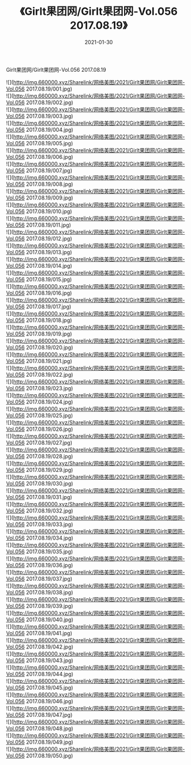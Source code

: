 ﻿---
layout: post
title:  《Girlt果团网/Girlt果团网-Vol.056 2017.08.19》
date:   2021-01-30
img: http://img.660000.xyz/Sharelink/网络美图/2021/Girlt果团网/Girlt果团网-Vol.056 2017.08.19/000.jpg
categories: [美女, 清纯, 唯美]
---

Girlt果团网/Girlt果团网-Vol.056 2017.08.19

 ![](http://img.660000.xyz/Sharelink/网络美图/2021/Girlt果团网/Girlt果团网-Vol.056 2017.08.19/001.jpg) <br>![](http://img.660000.xyz/Sharelink/网络美图/2021/Girlt果团网/Girlt果团网-Vol.056 2017.08.19/002.jpg) <br>![](http://img.660000.xyz/Sharelink/网络美图/2021/Girlt果团网/Girlt果团网-Vol.056 2017.08.19/003.jpg) <br>![](http://img.660000.xyz/Sharelink/网络美图/2021/Girlt果团网/Girlt果团网-Vol.056 2017.08.19/004.jpg) <br>![](http://img.660000.xyz/Sharelink/网络美图/2021/Girlt果团网/Girlt果团网-Vol.056 2017.08.19/005.jpg) <br>![](http://img.660000.xyz/Sharelink/网络美图/2021/Girlt果团网/Girlt果团网-Vol.056 2017.08.19/006.jpg) <br>![](http://img.660000.xyz/Sharelink/网络美图/2021/Girlt果团网/Girlt果团网-Vol.056 2017.08.19/007.jpg) <br>![](http://img.660000.xyz/Sharelink/网络美图/2021/Girlt果团网/Girlt果团网-Vol.056 2017.08.19/008.jpg) <br>![](http://img.660000.xyz/Sharelink/网络美图/2021/Girlt果团网/Girlt果团网-Vol.056 2017.08.19/009.jpg) <br>![](http://img.660000.xyz/Sharelink/网络美图/2021/Girlt果团网/Girlt果团网-Vol.056 2017.08.19/010.jpg) <br>![](http://img.660000.xyz/Sharelink/网络美图/2021/Girlt果团网/Girlt果团网-Vol.056 2017.08.19/011.jpg) <br>![](http://img.660000.xyz/Sharelink/网络美图/2021/Girlt果团网/Girlt果团网-Vol.056 2017.08.19/012.jpg) <br>![](http://img.660000.xyz/Sharelink/网络美图/2021/Girlt果团网/Girlt果团网-Vol.056 2017.08.19/013.jpg) <br>![](http://img.660000.xyz/Sharelink/网络美图/2021/Girlt果团网/Girlt果团网-Vol.056 2017.08.19/014.jpg) <br>![](http://img.660000.xyz/Sharelink/网络美图/2021/Girlt果团网/Girlt果团网-Vol.056 2017.08.19/015.jpg) <br>![](http://img.660000.xyz/Sharelink/网络美图/2021/Girlt果团网/Girlt果团网-Vol.056 2017.08.19/016.jpg) <br>![](http://img.660000.xyz/Sharelink/网络美图/2021/Girlt果团网/Girlt果团网-Vol.056 2017.08.19/017.jpg) <br>![](http://img.660000.xyz/Sharelink/网络美图/2021/Girlt果团网/Girlt果团网-Vol.056 2017.08.19/018.jpg) <br>![](http://img.660000.xyz/Sharelink/网络美图/2021/Girlt果团网/Girlt果团网-Vol.056 2017.08.19/019.jpg) <br>![](http://img.660000.xyz/Sharelink/网络美图/2021/Girlt果团网/Girlt果团网-Vol.056 2017.08.19/020.jpg) <br>![](http://img.660000.xyz/Sharelink/网络美图/2021/Girlt果团网/Girlt果团网-Vol.056 2017.08.19/021.jpg) <br>![](http://img.660000.xyz/Sharelink/网络美图/2021/Girlt果团网/Girlt果团网-Vol.056 2017.08.19/022.jpg) <br>![](http://img.660000.xyz/Sharelink/网络美图/2021/Girlt果团网/Girlt果团网-Vol.056 2017.08.19/023.jpg) <br>![](http://img.660000.xyz/Sharelink/网络美图/2021/Girlt果团网/Girlt果团网-Vol.056 2017.08.19/024.jpg) <br>![](http://img.660000.xyz/Sharelink/网络美图/2021/Girlt果团网/Girlt果团网-Vol.056 2017.08.19/025.jpg) <br>![](http://img.660000.xyz/Sharelink/网络美图/2021/Girlt果团网/Girlt果团网-Vol.056 2017.08.19/026.jpg) <br>![](http://img.660000.xyz/Sharelink/网络美图/2021/Girlt果团网/Girlt果团网-Vol.056 2017.08.19/027.jpg) <br>![](http://img.660000.xyz/Sharelink/网络美图/2021/Girlt果团网/Girlt果团网-Vol.056 2017.08.19/028.jpg) <br>![](http://img.660000.xyz/Sharelink/网络美图/2021/Girlt果团网/Girlt果团网-Vol.056 2017.08.19/029.jpg) <br>![](http://img.660000.xyz/Sharelink/网络美图/2021/Girlt果团网/Girlt果团网-Vol.056 2017.08.19/030.jpg) <br>![](http://img.660000.xyz/Sharelink/网络美图/2021/Girlt果团网/Girlt果团网-Vol.056 2017.08.19/031.jpg) <br>![](http://img.660000.xyz/Sharelink/网络美图/2021/Girlt果团网/Girlt果团网-Vol.056 2017.08.19/032.jpg) <br>![](http://img.660000.xyz/Sharelink/网络美图/2021/Girlt果团网/Girlt果团网-Vol.056 2017.08.19/033.jpg) <br>![](http://img.660000.xyz/Sharelink/网络美图/2021/Girlt果团网/Girlt果团网-Vol.056 2017.08.19/034.jpg) <br>![](http://img.660000.xyz/Sharelink/网络美图/2021/Girlt果团网/Girlt果团网-Vol.056 2017.08.19/035.jpg) <br>![](http://img.660000.xyz/Sharelink/网络美图/2021/Girlt果团网/Girlt果团网-Vol.056 2017.08.19/036.jpg) <br>![](http://img.660000.xyz/Sharelink/网络美图/2021/Girlt果团网/Girlt果团网-Vol.056 2017.08.19/037.jpg) <br>![](http://img.660000.xyz/Sharelink/网络美图/2021/Girlt果团网/Girlt果团网-Vol.056 2017.08.19/038.jpg) <br>![](http://img.660000.xyz/Sharelink/网络美图/2021/Girlt果团网/Girlt果团网-Vol.056 2017.08.19/039.jpg) <br>![](http://img.660000.xyz/Sharelink/网络美图/2021/Girlt果团网/Girlt果团网-Vol.056 2017.08.19/040.jpg) <br>![](http://img.660000.xyz/Sharelink/网络美图/2021/Girlt果团网/Girlt果团网-Vol.056 2017.08.19/041.jpg) <br>![](http://img.660000.xyz/Sharelink/网络美图/2021/Girlt果团网/Girlt果团网-Vol.056 2017.08.19/042.jpg) <br>![](http://img.660000.xyz/Sharelink/网络美图/2021/Girlt果团网/Girlt果团网-Vol.056 2017.08.19/043.jpg) <br>![](http://img.660000.xyz/Sharelink/网络美图/2021/Girlt果团网/Girlt果团网-Vol.056 2017.08.19/044.jpg) <br>![](http://img.660000.xyz/Sharelink/网络美图/2021/Girlt果团网/Girlt果团网-Vol.056 2017.08.19/045.jpg) <br>![](http://img.660000.xyz/Sharelink/网络美图/2021/Girlt果团网/Girlt果团网-Vol.056 2017.08.19/046.jpg) <br>![](http://img.660000.xyz/Sharelink/网络美图/2021/Girlt果团网/Girlt果团网-Vol.056 2017.08.19/047.jpg) <br>![](http://img.660000.xyz/Sharelink/网络美图/2021/Girlt果团网/Girlt果团网-Vol.056 2017.08.19/048.jpg) <br>![](http://img.660000.xyz/Sharelink/网络美图/2021/Girlt果团网/Girlt果团网-Vol.056 2017.08.19/049.jpg) <br>![](http://img.660000.xyz/Sharelink/网络美图/2021/Girlt果团网/Girlt果团网-Vol.056 2017.08.19/050.jpg) <br>